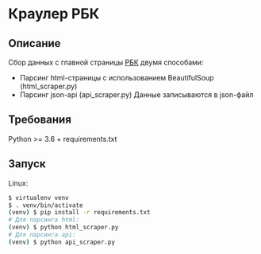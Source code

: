 # Краулер РБК

## Описание
Сбор данных с главной страницы [РБК](https://www.rbc.ru/) двумя способами:
  * Парсинг html-страницы с использованием BeautifulSoup (html_scraper.py)
  * Парсинг json-api (api_scraper.py)
Данные записываются в json-файл

## Требования
Python >= 3.6 + requirements.txt

## Запуск
Linux:
```bash
$ virtualenv venv
$ . venv/bin/activate
(venv) $ pip install -r requirements.txt
# Для парсинга html:
(venv) $ python html_scraper.py
# Для парсинга api:
(venv) $ python api_scraper.py
```
